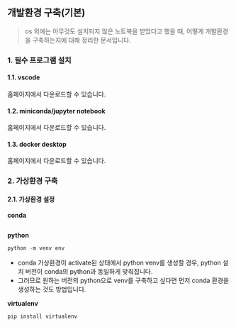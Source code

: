 ## 개발환경 구축(기본)

> os 외에는 아무것도 설치되지 않은 노트북을 받았다고 했을 때, 어떻게 개발환경을 구축하는지에 대해 정리한 문서입니다. 



### 1. 필수 프로그램 설치

#### 1.1. vscode

홈페이지에서 다운로드할 수 있습니다.

#### 1.2. miniconda/jupyter notebook

홈페이지에서 다운로드할 수 있습니다. 

#### 1.3. docker desktop

홈페이지에서 다운로드할 수 있습니다.



### 2. 가상환경 구축

#### 2.1. 가상환경 설정

**conda**

```
```



**python**

```python
python -m venv env
```

- conda 가상환경이 activate된 상태에서 python venv를 생성할 경우, python 설치 버전이 conda의 python과 동일하게 맞춰집니다. 
- 그러므로 원하는 버전의 python으로 venv를 구축하고 싶다면 먼저 conda 환경을 생성하는 것도 방법입니다. 

**virtualenv**

```bash
pip install virtualenv
```

